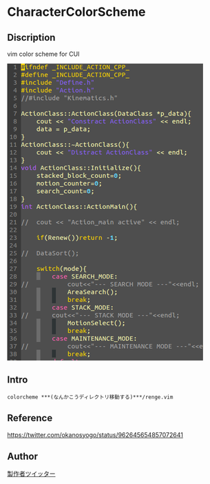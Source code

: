 # CharacterColorScheme
## Discription
vim color scheme for CUI

![UI](https://github.com/OkanoShogo0903/CharacterColorScheme/blob/master/renge.png "イメージ画像")

## Intro
~~~
colorcheme ***(なんかこうディレクトリ移動する)***/renge.vim
~~~

## Reference
https://twitter.com/okanosyogo/status/962645654857072641

## Author
[製作者ツイッター](https://twitter.com/okanosyogo)
